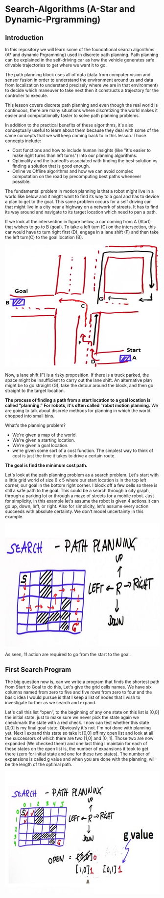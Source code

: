 # Search-Algorithms (A-Star and Dynamic-Prgramming)


## Introduction
 In this repository we will learn some of the foundational search algorithms (A* and dynamic Prgramming) used in discrete path planning. Path planning can be explained in the self-driving car as how the vehicle generates safe drivable trajectories to get where we want it to go. 

The path planning block uses all of  data (data from computer vision and sensor fusion in order to understand the environment around us and data from localization to understand precisely where we are in that environment) to decide which maneuver to take next then it constructs a trajectory for the controller to execute. 

This lesson covers discrete path planning and even though the real world is continuous, there are many situations where discretizing the world makes it easier and computationally faster to solve path planning problems.

In addition to the practical benefits of these algorithms, it's also conceptually useful to learn about them because they deal with some of the same concepts that we will keep coming back to in this lesson. Those concepts include:

* Cost functions and how to include human insights (like "it's easier to make right turns than left turns") into our planning algorithms.
* Optimality and the tradeoffs associated with finding the best solution vs finding a solution that is good enough.
* Online vs Offline algorithms and how we can avoid complex computation on the road by precomputing best paths whenever possible.


The fundamental problem in motion planning is that a robot might live in a world like below and it might want to find its way to a goal and has to device a plan to get to the goal. This same problem occurs for a self driving car that might live in a city near a highway on a network of streets. It has to find its way around and navigate to its target location which need to pan a path.

If we look at the intersection in figure below, a car coming from A (Start) that wishes to go to B (goal). To take a left turn (C) on the intersection, this car would have to turn right first (D), engage in a lane shift (F) and then take the left turn(C) to the goal location (B).

<p align="right"> <img src="./img/1.jpg" style="right;" alt=" the intersection" width="600" height="400"> </p> 

Now, a lane shift (F) is a risky proposition. If there is a  truck parked, the space might be insufficient to carry out the lane shift. An alternative plan might be to go straight (G), take the detour around the block, and then go straight to the target location.

**The process of finding a path from a start location to a goal location is called "planning." For robots, it's often called "robot motion planning.** We are going to talk about discrete methods for planning in which the world chopped into small bins.

What's the planning problem? 

* We're given a map of the world.
* We're given a starting location.
* We're given a goal location.
* we're given some sort of a cost function. The simplest way to think of cost is just the time it takes to drive a certain route.

**The goal is find the minimum cost path.**

Let's look at the path planning problem as a search problem. Let's start with a little grid world of size 6 x 5  where our start location is in the top left corner, our goal in the bottom right corner. I block off a few cells so there is still a safe path to the goal. This could be a search through a city graph, through a parking lot or through a maze of streets for a mobile robot.
Just for simplicity, in this example let's assume the robot is given 4 actions.It can go up, down, left, or right. Also for simplicity, let's assume every action succeeds with absolute certainty. We don't model uncertainty in this example.

<p align="right"> <img src="./img/2.jpg" style="right;" alt=" the Maze" width="600" height="400"> </p> 

As seen, 11 action are required to go from the start to the goal.


## First Search Program

The big question now is, can we write a program that finds the shortest path from Start to Goal to do this, Let's give the grid cells names. We have six columns named from zero to five and five rows from zero to four and the basic idea I would pursue is that I keep a list of nodes that I wish to investigate further as we search and expand. 



Let's call this list “open”, to the beginning of any one state on this list is [0,0] the initial state.  just to make sure we never pick the state again we checkmark the state with a  red check. I now can test whether this state [0,0]  is my final goal state. Obviously it's not. I'm not done with planning yet.
Next I expand this state so take it [0,0] off my open list and look at all the successors of which there are two [1,0] and [0, 1]. Those two are now expanded (We checked them) and one last thing I maintain for each of these states on the open list is, the number of expansions it took to get there (zero for initial state and one for these two states). The number of expansions is called g value and when you are done with the planning, will be the length of the optimal path. 

<p align="right"> <img src="./img/3.jpg" style="right;" alt=" g vakue" width="600" height="400"> </p> 

